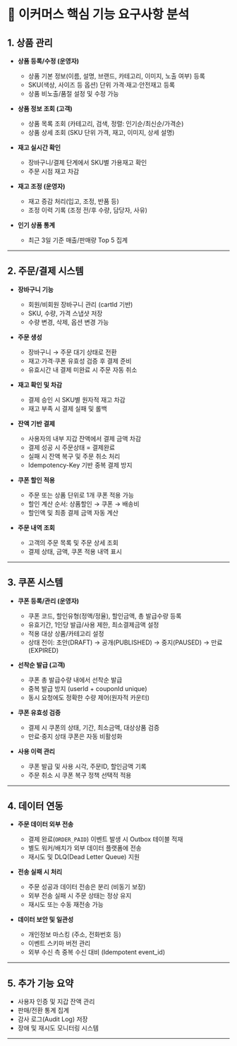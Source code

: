 # 🛒 이커머스 핵심 기능 요구사항 분석

## 1. 상품 관리
- **상품 등록/수정 (운영자)**
    - 상품 기본 정보(이름, 설명, 브랜드, 카테고리, 이미지, 노출 여부) 등록
    - SKU(색상, 사이즈 등 옵션) 단위 가격·재고·안전재고 등록
    - 상품 비노출/품절 설정 및 수정 가능

- **상품 정보 조회 (고객)**
    - 상품 목록 조회 (카테고리, 검색, 정렬: 인기순/최신순/가격순)
    - 상품 상세 조회 (SKU 단위 가격, 재고, 이미지, 상세 설명)

- **재고 실시간 확인**
    - 장바구니/결제 단계에서 SKU별 가용재고 확인
    - 주문 시점 재고 차감

- **재고 조정 (운영자)**
    - 재고 증감 처리(입고, 조정, 반품 등)
    - 조정 이력 기록 (조정 전/후 수량, 담당자, 사유)

- **인기 상품 통계**
    - 최근 3일 기준 매출/판매량 Top 5 집계

---

## 2. 주문/결제 시스템
- **장바구니 기능**
    - 회원/비회원 장바구니 관리 (cartId 기반)
    - SKU, 수량, 가격 스냅샷 저장
    - 수량 변경, 삭제, 옵션 변경 가능

- **주문 생성**
    - 장바구니 → 주문 대기 상태로 전환
    - 재고·가격·쿠폰 유효성 검증 후 결제 준비
    - 유효시간 내 결제 미완료 시 주문 자동 취소

- **재고 확인 및 차감**
    - 결제 승인 시 SKU별 원자적 재고 차감 
    - 재고 부족 시 결제 실패 및 롤백

- **잔액 기반 결제**
    - 사용자의 내부 지갑 잔액에서 결제 금액 차감
    - 결제 성공 시 주문상태 = 결제완료
    - 실패 시 잔액 복구 및 주문 취소 처리
    - Idempotency-Key 기반 중복 결제 방지

- **쿠폰 할인 적용**
    - 주문 또는 상품 단위로 1개 쿠폰 적용 가능
    - 할인 계산 순서: 상품할인 → 쿠폰 → 배송비
    - 할인액 및 최종 결제 금액 자동 계산

- **주문 내역 조회**
    - 고객의 주문 목록 및 주문 상세 조회
    - 결제 상태, 금액, 쿠폰 적용 내역 표시

---

## 3. 쿠폰 시스템
- **쿠폰 등록/관리 (운영자)**
    - 쿠폰 코드, 할인유형(정액/정율), 할인금액, 총 발급수량 등록
    - 유효기간, 1인당 발급/사용 제한, 최소결제금액 설정
    - 적용 대상 상품/카테고리 설정
    - 상태 전이: 초안(DRAFT) → 공개(PUBLISHED) → 중지(PAUSED) → 만료(EXPIRED)

- **선착순 발급 (고객)**
    - 쿠폰 총 발급수량 내에서 선착순 발급
    - 중복 발급 방지 (userId + couponId unique)
    - 동시 요청에도 정확한 수량 제어(원자적 카운터)

- **쿠폰 유효성 검증**
    - 결제 시 쿠폰의 상태, 기간, 최소금액, 대상상품 검증
    - 만료·중지 상태 쿠폰은 자동 비활성화

- **사용 이력 관리**
    - 쿠폰 발급 및 사용 시각, 주문ID, 할인금액 기록
    - 주문 취소 시 쿠폰 복구 정책 선택적 적용

---

## 4. 데이터 연동
- **주문 데이터 외부 전송**
    - 결제 완료(`ORDER_PAID`) 이벤트 발생 시 Outbox 테이블 적재
    - 별도 워커/배치가 외부 데이터 플랫폼에 전송
    - 재시도 및 DLQ(Dead Letter Queue) 지원

- **전송 실패 시 처리**
    - 주문 성공과 데이터 전송은 분리 (비동기 보장)
    - 외부 전송 실패 시 주문 상태는 정상 유지
    - 재시도 또는 수동 재전송 가능

- **데이터 보안 및 일관성**
    - 개인정보 마스킹 (주소, 전화번호 등)
    - 이벤트 스키마 버전 관리
    - 외부 수신 측 중복 수신 대비 (Idempotent event_id)

---

## 5. 추가 기능 요약
- 사용자 인증 및 지갑 잔액 관리
- 판매/전환 통계 집계
- 감사 로그(Audit Log) 저장
- 장애 및 재시도 모니터링 시스템

---